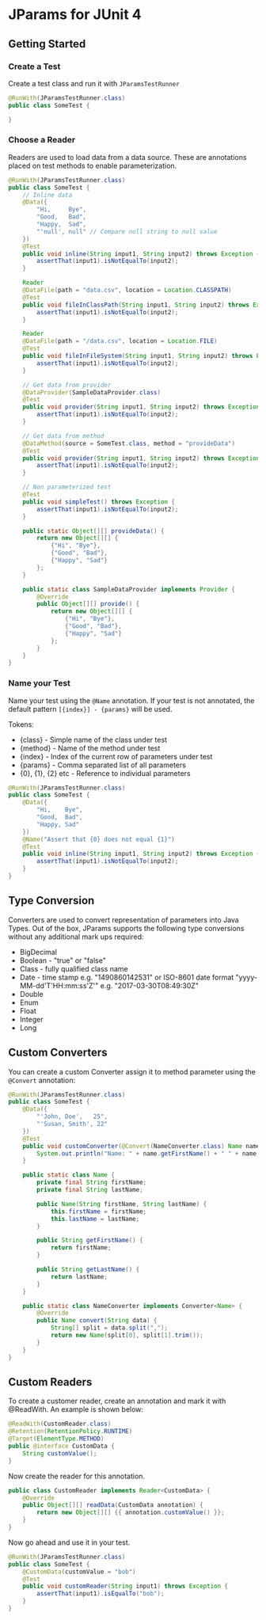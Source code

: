 # JParams for JUnit 4

## Getting Started

### Create a Test
Create a test class and run it with `JParamsTestRunner`

```java
@RunWith(JParamsTestRunner.class)
public class SomeTest {

}
```

### Choose a Reader
Readers are used to load data from a data source. These are annotations placed on test methods to enable parameterization.

```java
@RunWith(JParamsTestRunner.class)
public class SomeTest {
    // Inline data
    @Data({
        "Hi,     Bye",
        "Good,   Bad",
        "Happy,  Sad",
        "'null', null" // Compare null string to null value
    })
    @Test
    public void inline(String input1, String input2) throws Exception {
        assertThat(input1).isNotEqualTo(input2);
    }

    Reader
    @DataFile(path = "data.csv", location = Location.CLASSPATH)
    @Test
    public void fileInClassPath(String input1, String input2) throws Exception {
        assertThat(input1).isNotEqualTo(input2);
    }

    Reader
    @DataFile(path = "/data.csv", location = Location.FILE)
    @Test
    public void fileInFileSystem(String input1, String input2) throws Exception {
        assertThat(input1).isNotEqualTo(input2);
    }

    // Get data from provider
    @DataProvider(SampleDataProvider.class)
    @Test
    public void provider(String input1, String input2) throws Exception {
        assertThat(input1).isNotEqualTo(input2);
    }

    // Get data from method
    @DataMethod(source = SomeTest.class, method = "provideData")
    @Test
    public void provider(String input1, String input2) throws Exception {
        assertThat(input1).isNotEqualTo(input2);
    }

    // Non parameterized test
    @Test
    public void simpleTest() throws Exception {
        assertThat(input1).isNotEqualTo(input2);
    }

    public static Object[][] provideData() {
        return new Object[][] {
            {"Hi", "Bye"},
            {"Good", "Bad"},
            {"Happy", "Sad"}
        };
    }

    public static class SampleDataProvider implements Provider {
        @Override
        public Object[][] provide() {
            return new Object[][] {
                {"Hi", "Bye"},
                {"Good", "Bad"},
                {"Happy", "Sad"}
            };
        }
    }
}
```

### Name your Test
Name your test using the `@Name` annotation. If your test is not annotated, the default pattern `[{index}] - {params}` will be used.

Tokens:
- {class} - Simple name of the class under test
- {method} - Name of the method under test
- {index} - Index of the current row of parameters under test
- {params} - Comma separated list of all parameters
- {0}, {1}, {2} etc - Reference to individual parameters

```java
@RunWith(JParamsTestRunner.class)
public class SomeTest {
    @Data({
        "Hi,    Bye",
        "Good,  Bad",
        "Happy, Sad"
    })
    @Name("Assert that {0} does not equal {1}")
    @Test
    public void inline(String input1, String input2) throws Exception {
        assertThat(input1).isNotEqualTo(input2);
    }
}
```

## Type Conversion
Converters are used to convert representation of parameters into Java Types. Out of the box, JParams supports the following type conversions without any additional mark ups required:
- BigDecimal
- Boolean - "true" or "false"
- Class -  fully qualified class name
- Date - time stamp e.g. "1490860142531" or ISO-8601 date format "yyyy-MM-dd'T'HH:mm:ss'Z'" e.g. "2017-03-30T08:49:30Z"
- Double
- Enum
- Float
- Integer
- Long

## Custom Converters
You can create a custom Converter assign it to method parameter using the `@Convert` annotation:

```java
@RunWith(JParamsTestRunner.class)
public class SomeTest {
    @Data({
        "'John, Doe',   25",
        "'Susan, Smith', 22"
    })
    @Test
    public void customConverter(@Convert(NameConverter.class) Name name, int age) throws Exception {
        System.out.println("Name: " + name.getFirstName() + " " + name.getLastName() + ", Age: " + age);
    }

    public static class Name {
        private final String firstName;
        private final String lastName;

        public Name(String firstName, String lastName) {
            this.firstName = firstName;
            this.lastName = lastName;
        }

        public String getFirstName() {
            return firstName;
        }

        public String getLastName() {
            return lastName;
        }
    }

    public static class NameConverter implements Converter<Name> {
        @Override
        public Name convert(String data) {
            String[] split = data.split(",");
            return new Name(split[0], split[1].trim());
        }
    }
}
```

## Custom Readers
To create a customer reader, create an annotation and mark it with @ReadWith. An example is shown below:

```java
@ReadWith(CustomReader.class)
@Retention(RetentionPolicy.RUNTIME)
@Target(ElementType.METHOD)
public @interface CustomData {
    String customValue();
}
```

Now create the reader for this annotation.

```java
public class CustomReader implements Reader<CustomData> {
    @Override
    public Object[][] readData(CustomData annotation) {
        return new Object[][] {{ annotation.customValue() }};
    }
}
```

Now go ahead and use it in your test.

```java
@RunWith(JParamsTestRunner.class)
public class SomeTest {
    @CustomData(customValue = "bob")
    @Test
    public void customReader(String input1) throws Exception {
        assertThat(input1).isEqualTo("bob");
    }
}
```
